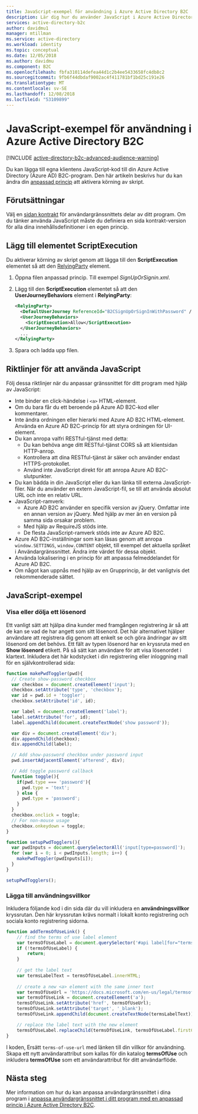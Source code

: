 ```yaml
---
title: JavaScript-exempel för användning i Azure Active Directory B2C | Microsoft Docs
description: Lär dig hur du använder JavaScript i Azure Active Directory B2C.
services: active-directory-b2c
author: davidmu1
manager: mtillman
ms.service: active-directory
ms.workload: identity
ms.topic: conceptual
ms.date: 12/05/2018
ms.author: davidmu
ms.component: B2C
ms.openlocfilehash: fbfa310114defea44d1c2b4ee5433658fc4db8c2
ms.sourcegitcommit: 9fb6f44dbdaf9002ac4f411781bf1bd25c191e26
ms.translationtype: MT
ms.contentlocale: sv-SE
ms.lasthandoff: 12/08/2018
ms.locfileid: "53109899"
---
```

# <a name="javascript-samples-for-use-in-azure-active-directory-b2c"></a>JavaScript-exempel för användning i Azure Active Directory B2C

[!INCLUDE [active-directory-b2c-advanced-audience-warning](../../includes/active-directory-b2c-advanced-audience-warning.md)]

Du kan lägga till egna klientens JavaScript-kod till din Azure Active Directory (Azure AD) B2C-program. Den här artikeln beskrivs hur du kan ändra din [anpassad princip](active-directory-b2c-overview-custom.md) att aktivera körning av skript.

## <a name="prerequisites"></a>Förutsättningar

Välj en [sidan kontrakt](page-contract.md) för användargränssnittets delar av ditt program. Om du tänker använda JavaScript måste du definiera en sida kontrakt-version för alla dina innehållsdefinitioner i en egen princip.

## <a name="add-the-scriptexecution-element"></a>Lägg till elementet ScriptExecution

Du aktiverar körning av skript genom att lägga till den **ScriptExecution** elementet så att den [RelyingParty](relyingparty.md) element.

1. Öppna filen anpassad princip. Till exempel *SignUpOrSignin.xml*.
2. Lägg till den **ScriptExecution** elementet så att den **UserJourneyBehaviors** element i **RelyingParty**:

    ```XML
    <RelyingParty>
      <DefaultUserJourney ReferenceId="B2CSignUpOrSignInWithPassword" />
      <UserJourneyBehaviors>
        <ScriptExecution>Allow</ScriptExecution>
      </UserJourneyBehaviors>
      ...
    </RelyingParty>
    ```
3. Spara och ladda upp filen.

## <a name="guidelines-for-using-javascript"></a>Riktlinjer för att använda JavaScript

Följ dessa riktlinjer när du anpassar gränssnittet för ditt program med hjälp av JavaScript:

- Inte binder en click-händelse i `<a>` HTML-element. 
- Om du bara får du ett beroende på Azure AD B2C-kod eller kommentarer.
- Inte ändra ordningen eller hierarki med Azure AD B2C HTML-element. Använda en Azure AD B2C-princip för att styra ordningen för UI-element.
- Du kan anropa valfri RESTful-tjänst med detta:
    - Du kan behöva ange ditt RESTful-tjänst CORS så att klientsidan HTTP-anrop.
    - Kontrollera att dina RESTful-tjänst är säker och använder endast HTTPS-protokollet.
    - Använd inte JavaScript direkt för att anropa Azure AD B2C-slutpunkter.
- Du kan bädda in din JavaScript eller du kan länka till externa JavaScript-filer. När du använder en extern JavaScript-fil, se till att använda absolut URL och inte en relativ URL.
- JavaScript-ramverk:
    - Azure AD B2C använder en specifik version av jQuery. Omfattar inte en annan version av jQuery. Med hjälp av mer än en version på samma sida orsakar problem.
    - Med hjälp av RequireJS stöds inte.
    - De flesta JavaScript-ramverk stöds inte av Azure AD B2C.
- Azure AD B2C-inställningar som kan läsas genom att anropa `window.SETTINGS`, `window.CONTENT` objekt, till exempel det aktuella språket i Användargränssnittet. Ändra inte värdet för dessa objekt.
- Använda lokalisering i en princip för att anpassa felmeddelandet för Azure AD B2C.
- Om något kan uppnås med hjälp av en Grupprincip, är det vanligtvis det rekommenderade sättet.

## <a name="javascript-samples"></a>JavaScript-exempel

### <a name="show-or-hide-a-password"></a>Visa eller dölja ett lösenord

Ett vanligt sätt att hjälpa dina kunder med framgången registrering är så att de kan se vad de har angett som sitt lösenord. Det här alternativet hjälper användare att registrera dig genom att enkelt se och göra ändringar av sitt lösenord om det behövs. Ett fält av typen lösenord har en kryssruta med en **Show lösenord** etikett.  På så sätt kan användare för att visa lösenordet i klartext. Inkludera det här kodstycket i din registrering eller inloggning mall för en självkontrollerad sida:

```Javascript
function makePwdToggler(pwd){
  // Create show-password checkbox
  var checkbox = document.createElement('input');
  checkbox.setAttribute('type', 'checkbox');
  var id = pwd.id + 'toggler';
  checkbox.setAttribute('id', id);

  var label = document.createElement('label');
  label.setAttribute('for', id);
  label.appendChild(document.createTextNode('show password'));

  var div = document.createElement('div');
  div.appendChild(checkbox);
  div.appendChild(label);

  // Add show-password checkbox under password input
  pwd.insertAdjacentElement('afterend', div);

  // Add toggle password callback
  function toggle(){
    if(pwd.type === 'password'){
      pwd.type = 'text';
    } else {
      pwd.type = 'password';
    }
  }
  checkbox.onclick = toggle;
  // For non-mouse usage
  checkbox.onkeydown = toggle;
}

function setupPwdTogglers(){
  var pwdInputs = document.querySelectorAll('input[type=password]');
  for (var i = 0; i < pwdInputs.length; i++) {
    makePwdToggler(pwdInputs[i]);
  }
}

setupPwdTogglers();
```

### <a name="add-terms-of-use"></a>Lägga till användningsvillkor 

Inkludera följande kod i din sida där du vill inkludera en **användningsvillkor** kryssrutan. Den här kryssrutan krävs normalt i lokalt konto registrering och sociala konto registrering sidorna.  

```Javascript
function addTermsOfUseLink() {
    // find the terms of use label element
    var termsOfUseLabel = document.querySelector('#api label[for="termsOfUse"]');
    if (!termsOfUseLabel) {
        return;
    }
      
    // get the label text
    var termsLabelText = termsOfUseLabel.innerHTML;
      
    // create a new <a> element with the same inner text 
    var termsOfUseUrl = 'https://docs.microsoft.com/en-us/legal/termsofuse';
    var termsOfUseLink = document.createElement('a');
    termsOfUseLink.setAttribute('href', termsOfUseUrl);
    termsOfUseLink.setAttribute('target', '_blank');
    termsOfUseLink.appendChild(document.createTextNode(termsLabelText));

    // replace the label text with the new element 
    termsOfUseLabel.replaceChild(termsOfUseLink, termsOfUseLabel.firstChild);
}
```

I koden, Ersätt `terms-of-use-url` med länken till din villkor för användning. Skapa ett nytt användarattribut som kallas för din katalog **termsOfUse** och inkludera **termsOfUse** som ett användarattribut för ditt användarflöde.

## <a name="next-steps"></a>Nästa steg

Mer information om hur du kan anpassa användargränssnittet i dina program i [anpassa användargränssnittet i ditt program med en anpassad princip i Azure Active Directory B2C](active-directory-b2c-ui-customization-custom.md).

